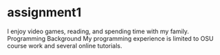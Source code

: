 # assignment1
I enjoy video games, reading, and spending time with my family.
Programming Background
My programming experience is limited to OSU course work and several online tutorials.
